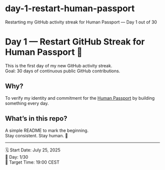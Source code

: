 # day-1-restart-human-passport
Restarting my GitHub activity streak for Human Passport — Day 1 out of 30
# Day 1 — Restart GitHub Streak for Human Passport 🧠

This is the first day of my new GitHub activity streak.  
Goal: 30 days of continuous public GitHub contributions.  

## Why?
To verify my identity and commitment for the [Human Passport](https://passport.human.xyz) by building something every day.

## What’s in this repo?
A simple README to mark the beginning.  
Stay consistent. Stay human. 💪

---

🗓️ Start Date: July 25, 2025  
🔁 Day: 1/30  
📌 Target Time: 19:00 CEST
